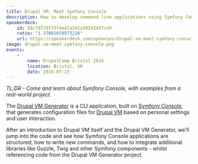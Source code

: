 ```yaml
---
title: Drupal VM, Meet Symfony Console
description: How to develop command line applications using Symfony Console, using the Drupal VM CLI as an example.
speakerdeck:
    id: 56c79770f73f4e47a542a30243437c49
    ratio: "1.37081659973226"
    url: https://speakerdeck.com/opdavies/drupal-vm-meet-symfony-console
image: drupal-vm-meet-symfony-console.png
events:
    -
        name: DrupalCamp Bristol 2016
        location: Bristol, UK
        date: 2016-07-23
---
```


_TL;DR - Come and learn about Symfony Console, with examples from a real-world
project._

The [Drupal VM Generator][2] is a CLI application, built on [Symfony Console][0], that generates configuration files for [Drupal VM][1] based on personal settings and user interaction.

After an introduction to Drupal VM itself and the Drupal VM Generator, we’ll jump into the code and see how Symfony Console applications are structured, how to write new commands, and how to integrate additional libraries like Guzzle, Twig and other Symfony components - whilst referencing code from the Drupal VM Generator project.

[0]: http://symfony.com/doc/current/components/console/introduction.html
[1]: https://www.drupalvm.com
[2]: https://www.drupalvmgenerator.com
